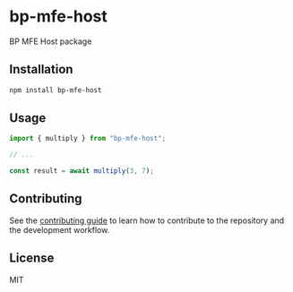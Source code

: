 # bp-mfe-host

BP MFE Host package

## Installation

```sh
npm install bp-mfe-host
```

## Usage

```js
import { multiply } from "bp-mfe-host";

// ...

const result = await multiply(3, 7);
```

## Contributing

See the [contributing guide](CONTRIBUTING.md) to learn how to contribute to the repository and the development workflow.

## License

MIT

